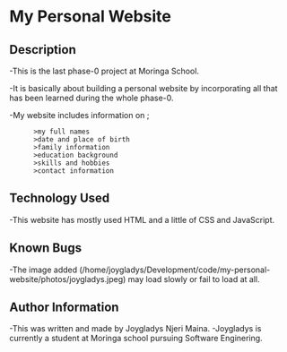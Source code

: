# My Personal Website
## Description
  -This is the last phase-0 project at Moringa School.
  
  -It is basically about building a personal website by incorporating all that has been learned during the whole phase-0.

  -My website includes information on ;

          >my full names
          >date and place of birth
          >family information
          >education background
          >skills and hobbies
          >contact information


## Technology Used
  -This website has mostly used HTML and a little of CSS and JavaScript.

## Known Bugs
  -The image added (/home/joygladys/Development/code/my-personal-website/photos/joygladys.jpeg) may load slowly or fail to load at all.

## Author Information
  -This was written and made by Joygladys Njeri Maina.
  -Joygladys is currently a student at Moringa school pursuing Software Enginering.